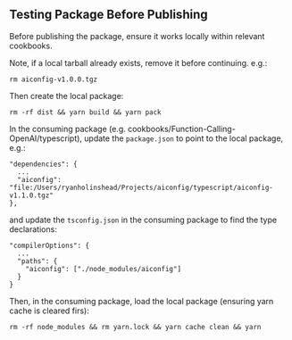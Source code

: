 ## Testing Package Before Publishing

Before publishing the package, ensure it works locally within relevant cookbooks.

Note, if a local tarball already exists, remove it before continuing. e.g.:

```
rm aiconfig-v1.0.0.tgz
```

Then create the local package:

```
rm -rf dist && yarn build && yarn pack
```

In the consuming package (e.g. cookbooks/Function-Calling-OpenAI/typescript), update the `package.json` to point to the local package, e.g.:

```
"dependencies": {
  ...
  "aiconfig": "file:/Users/ryanholinshead/Projects/aiconfig/typescript/aiconfig-v1.1.0.tgz"
},
```

and update the `tsconfig.json` in the consuming package to find the type declarations:

```
"compilerOptions": {
  ...
  "paths": {
    "aiconfig": ["./node_modules/aiconfig"]
  }
}
```

Then, in the consuming package, load the local package (ensuring yarn cache is cleared firs):

```
rm -rf node_modules && rm yarn.lock && yarn cache clean && yarn
```
